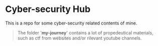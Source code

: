 # Cyber-security Hub

This is a repo for some cyber-security related contents of mine.

> The folder '__my-journey__' contains a lot of propedeutical materials, such as ctf from websites and/or rilevant youtube channels.


